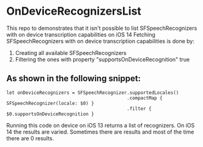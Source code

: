 # OnDeviceRecognizersList
This repo to demonstrates that it isn't possible to list SFSpeechRecognizers with on device transcription capabilities on iOS 14
Fetching SFSpeechRecognizers with on device transcription capabilities is done by:
1) Creating all available SFSpeechRecognizers
2) Filtering the ones with property "supportsOnDeviceRecognition" true

## As shown in the following snippet:
```
let onDeviceRecognizers = SFSpeechRecognizer.supportedLocales()
                                            .compactMap { SFSpeechRecognizer(locale: $0) }
                                            .filter { $0.supportsOnDeviceRecognition }
```

Running this code on device on iOS 13 returns a list of recognizers. On iOS 14 the results are varied. Sometimes there are results and most of the time there are 0 results.
